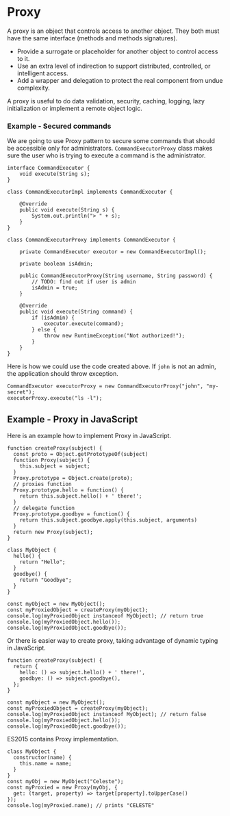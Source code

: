 # Proxy

A proxy is an object that controls access to another object. They both must have the same interface \(methods and methods signatures\).

* Provide a surrogate or placeholder for another object to control access to it.
* Use an extra level of indirection to support distributed, controlled, or intelligent access.
* Add a wrapper and delegation to protect the real component from undue complexity.

A proxy is useful to do data validation, security, caching, logging, lazy initialization or implement a remote object logic.

### Example - Secured commands

We are going to use Proxy pattern to secure some commands that should be accessible only for administrators. `CommandExecutorProxy` class makes sure the user who is trying to execute a command is the administrator.

```
interface CommandExecutor {
    void execute(String s);
}

class CommandExecutorImpl implements CommandExecutor {

    @Override
    public void execute(String s) {
        System.out.println("> " + s);
    }
}

class CommandExecutorProxy implements CommandExecutor {

    private CommandExecutor executor = new CommandExecutorImpl();

    private boolean isAdmin;

    public CommandExecutorProxy(String username, String password) {
        // TODO: find out if user is admin
        isAdmin = true;
    }

    @Override
    public void execute(String command) {
        if (isAdmin) {
            executor.execute(command);
        } else {
            throw new RuntimeException("Not authorized!");
        }
    }
}
```

Here is how we could use the code created above. If `john` is not an admin, the application should throw exception.

```
CommandExecutor executorProxy = new CommandExecutorProxy("john", "my-secret");
executorProxy.execute("ls -l");
```

## Example - Proxy in JavaScript

Here is an example how to implement Proxy in JavaScript.

```
function createProxy(subject) {
  const proto = Object.getPrototypeOf(subject)
  function Proxy(subject) {
    this.subject = subject;
  }
  Proxy.prototype = Object.create(proto);
  // proxies function
  Proxy.prototype.hello = function() {
    return this.subject.hello() + ' there!';
  }
  // delegate function
  Proxy.prototype.goodbye = function() {
    return this.subject.goodbye.apply(this.subject, arguments)
  }
  return new Proxy(subject);
}

class MyObject {
  hello() {
    return "Hello";
  }
  goodbye() {
    return "Goodbye";
  }
}

const myObject = new MyObject();
const myProxiedObject = createProxy(myObject);
console.log(myProxiedObject instanceof MyObject); // return true
console.log(myProxiedObject.hello());
console.log(myProxiedObject.goodbye());
```

Or there is easier way to create proxy, taking advantage of dynamic typing in JavaScript.

```
function createProxy(subject) {
  return {
    hello: () => subject.hello() + ' there!',
    goodbye: () => subject.goodbye(),
  };
}

const myObject = new MyObject();
const myProxiedObject = createProxy(myObject);
console.log(myProxiedObject instanceof MyObject); // return false
console.log(myProxiedObject.hello());
console.log(myProxiedObject.goodbye());
```

ES2015 contains Proxy implementation.

```
class MyObject {
  constructor(name) {
    this.name = name;
  }
}
const myObj = new MyObject("Celeste");
const myProxied = new Proxy(myObj, {
  get: (target, property) => target[property].toUpperCase()
});
console.log(myProxied.name); // prints "CELESTE"
```



